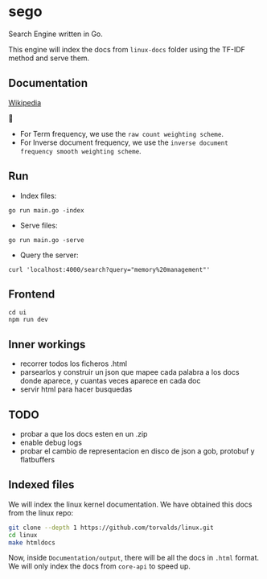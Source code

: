 # sego
Search Engine written in Go.

This engine will index the docs from `linux-docs` folder using the TF-IDF method and serve them.

## Documentation
[Wikipedia](https://en.wikipedia.org/wiki/Tf%E2%80%93idf)

:notebook:
- For Term frequency, we use the `raw count weighting scheme`.
- For Inverse document frequency, we use the `inverse document frequency smooth weighting scheme`.

## Run
- Index files:
```shell
go run main.go -index
```

- Serve files:
```shell
go run main.go -serve
```

- Query the server:
```shell
curl 'localhost:4000/search?query="memory%20management"'
```

## Frontend
```shell
cd ui
npm run dev
```

## Inner workings
- recorrer todos los ficheros .html
- parsearlos y construir un json que mapee cada palabra a los docs donde aparece, y cuantas veces aparece en cada doc
- servir html para hacer busquedas

## TODO
- probar a que los docs esten en un .zip
- enable debug logs
- probar el cambio de representacion en disco de json a gob, protobuf y flatbuffers

## Indexed files
We will index the linux kernel documentation. We have obtained this docs from the linux repo:
```bash
git clone --depth 1 https://github.com/torvalds/linux.git
cd linux
make htmldocs
```

Now, inside `Documentation/output`, there will be all the docs in `.html` format.
We will only index the docs from `core-api` to speed up.
